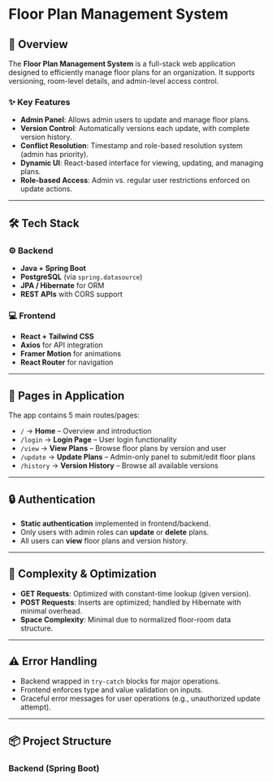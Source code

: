# Floor Plan Management System

## 🧭 Overview

The **Floor Plan Management System** is a full-stack web application designed to efficiently manage floor plans for an organization. It supports versioning, room-level details, and admin-level access control.

### ✨ Key Features

- **Admin Panel**: Allows admin users to update and manage floor plans.
- **Version Control**: Automatically versions each update, with complete version history.
- **Conflict Resolution**: Timestamp and role-based resolution system (admin has priority).
- **Dynamic UI**: React-based interface for viewing, updating, and managing plans.
- **Role-based Access**: Admin vs. regular user restrictions enforced on update actions.

---

## 🛠 Tech Stack

### ⚙ Backend
- **Java + Spring Boot**
- **PostgreSQL** (via `spring.datasource`)
- **JPA / Hibernate** for ORM
- **REST APIs** with CORS support

### 💻 Frontend
- **React + Tailwind CSS**
- **Axios** for API integration
- **Framer Motion** for animations
- **React Router** for navigation

---

## 🧩 Pages in Application

The app contains 5 main routes/pages:

- `/` → **Home** – Overview and introduction
- `/login` → **Login Page** – User login functionality
- `/view` → **View Plans** – Browse floor plans by version and user
- `/update` → **Update Plans** – Admin-only panel to submit/edit floor plans
- `/history` → **Version History** – Browse all available versions

---

## 🔒 Authentication

- **Static authentication** implemented in frontend/backend.
- Only users with admin roles can **update** or **delete** plans.
- All users can **view** floor plans and version history.

---

## 🧠 Complexity & Optimization

- **GET Requests**: Optimized with constant-time lookup (given version).
- **POST Requests**: Inserts are optimized; handled by Hibernate with minimal overhead.
- **Space Complexity**: Minimal due to normalized floor-room data structure.

---

## ⚠ Error Handling

- Backend wrapped in `try-catch` blocks for major operations.
- Frontend enforces type and value validation on inputs.
- Graceful error messages for user operations (e.g., unauthorized update attempt).

---

## 📦 Project Structure

### Backend (Spring Boot)
